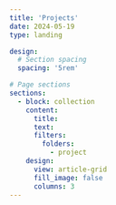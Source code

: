 ```yaml
---
title: 'Projects'
date: 2024-05-19
type: landing

design:
  # Section spacing
  spacing: '5rem'

# Page sections
sections:
  - block: collection
    content:
      title:   
      text: 
      filters:
        folders:
          - project
    design:
      view: article-grid
      fill_image: false
      columns: 3
---
```

